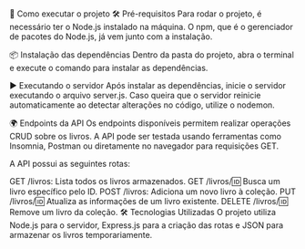 🚀 Como executar o projeto
🛠 Pré-requisitos
Para rodar o projeto, é necessário ter o Node.js instalado na máquina. O npm, que é o gerenciador de pacotes do Node.js, já vem junto com a instalação.

📦 Instalação das dependências
Dentro da pasta do projeto, abra o terminal e execute o comando para instalar as dependências.

▶️ Executando o servidor
Após instalar as dependências, inicie o servidor executando o arquivo server.js. Caso queira que o servidor reinicie automaticamente ao detectar alterações no código, utilize o nodemon.

🌍 Endpoints da API
Os endpoints disponíveis permitem realizar operações CRUD sobre os livros. A API pode ser testada usando ferramentas como Insomnia, Postman ou diretamente no navegador para requisições GET.

A API possui as seguintes rotas:

GET /livros: Lista todos os livros armazenados.
GET /livros/:id: Busca um livro específico pelo ID.
POST /livros: Adiciona um novo livro à coleção.
PUT /livros/:id: Atualiza as informações de um livro existente.
DELETE /livros/:id: Remove um livro da coleção.
🛠 Tecnologias Utilizadas
O projeto utiliza Node.js para o servidor, Express.js para a criação das rotas e JSON para armazenar os livros temporariamente.